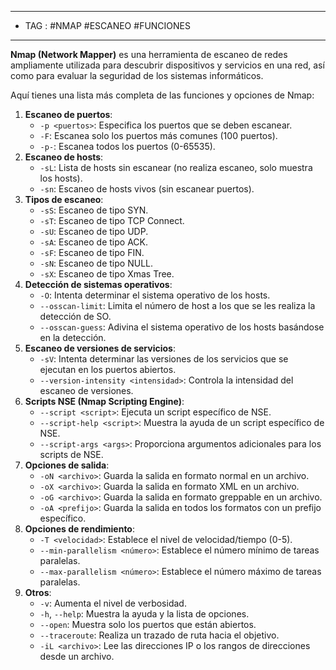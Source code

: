 
----
- TAG : #NMAP #ESCANEO #FUNCIONES 
----

**Nmap (Network Mapper)** es una herramienta de escaneo de redes ampliamente utilizada para descubrir dispositivos y servicios en una red, así como para evaluar la seguridad de los sistemas informáticos. 

Aquí tienes una lista más completa de las funciones y opciones de Nmap:

1. **Escaneo de puertos**:
    - `-p <puertos>`: Especifica los puertos que se deben escanear.
    - `-F`: Escanea solo los puertos más comunes (100 puertos).
    - `-p-`: Escanea todos los puertos (0-65535).
2. **Escaneo de hosts**:
    - `-sL`: Lista de hosts sin escanear (no realiza escaneo, solo muestra los hosts).
    - `-sn`: Escaneo de hosts vivos (sin escanear puertos).
3. **Tipos de escaneo**:
    - `-sS`: Escaneo de tipo SYN.
    - `-sT`: Escaneo de tipo TCP Connect.
    - `-sU`: Escaneo de tipo UDP.
    - `-sA`: Escaneo de tipo ACK.
    - `-sF`: Escaneo de tipo FIN.
    - `-sN`: Escaneo de tipo NULL.
    - `-sX`: Escaneo de tipo Xmas Tree.
4. **Detección de sistemas operativos**:
    - `-O`: Intenta determinar el sistema operativo de los hosts.
    - `--osscan-limit`: Limita el número de host a los que se les realiza la detección de SO.
    - `--osscan-guess`: Adivina el sistema operativo de los hosts basándose en la detección.
5. **Escaneo de versiones de servicios**:
    - `-sV`: Intenta determinar las versiones de los servicios que se ejecutan en los puertos abiertos.
    - `--version-intensity <intensidad>`: Controla la intensidad del escaneo de versiones.
6. **Scripts NSE (Nmap Scripting Engine)**:
    - `--script <script>`: Ejecuta un script específico de NSE.
    - `--script-help <script>`: Muestra la ayuda de un script específico de NSE.
    - `--script-args <args>`: Proporciona argumentos adicionales para los scripts de NSE.
7. **Opciones de salida**:
    - `-oN <archivo>`: Guarda la salida en formato normal en un archivo.
    - `-oX <archivo>`: Guarda la salida en formato XML en un archivo.
    - `-oG <archivo>`: Guarda la salida en formato greppable en un archivo.
    - `-oA <prefijo>`: Guarda la salida en todos los formatos con un prefijo específico.
8. **Opciones de rendimiento**:
    - `-T <velocidad>`: Establece el nivel de velocidad/tiempo (0-5).
    - `--min-parallelism <número>`: Establece el número mínimo de tareas paralelas.
    - `--max-parallelism <número>`: Establece el número máximo de tareas paralelas.
9. **Otros**:
    - `-v`: Aumenta el nivel de verbosidad.
    - `-h`, `--help`: Muestra la ayuda y la lista de opciones.
    - `--open`: Muestra solo los puertos que están abiertos.
    - `--traceroute`: Realiza un trazado de ruta hacia el objetivo.
    - `-iL <archivo>`: Lee las direcciones IP o los rangos de direcciones desde un archivo.